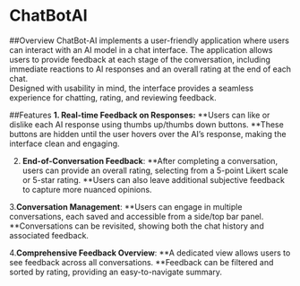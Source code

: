 # ChatBotAI

##Overview
ChatBot-AI implements a user-friendly application where users can interact with an AI model in a chat interface. The application allows users to provide feedback at each stage of the conversation, including immediate reactions to AI responses and an overall rating at the end of each chat.<br> Designed with usability in mind, the interface provides a seamless experience for chatting, rating, and reviewing feedback.

##Features
**1. Real-time Feedback on Responses:**
**Users can like or dislike each AI response using thumbs up/thumbs down buttons.
**These buttons are hidden until the user hovers over the AI’s response, making the interface clean and engaging.

2. **End-of-Conversation Feedback**:
**After completing a conversation, users can provide an overall rating, selecting from a 5-point Likert scale or 5-star rating.
**Users can also leave additional subjective feedback to capture more nuanced opinions.

3.**Conversation Management**:
**Users can engage in multiple conversations, each saved and accessible from a side/top bar panel.
**Conversations can be revisited, showing both the chat history and associated feedback.

4.**Comprehensive Feedback Overview**:
**A dedicated view allows users to see feedback across all conversations.
**Feedback can be filtered and sorted by rating, providing an easy-to-navigate summary.
